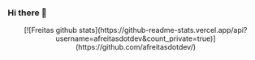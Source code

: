 ### Hi there 👋

<center>
[![Freitas github stats](https://github-readme-stats.vercel.app/api?username=afreitasdotdev&count_private=true)](https://github.com/afreitasdotdev/)
</center>

<!--
**afreitasdotdev/afreitasdotdev** is a ✨ _special_ ✨ repository because its `README.md` (this file) appears on your GitHub profile.

Here are some ideas to get you started:

- 🔭 I’m currently working on ...
- 🌱 I’m currently learning ...
- 👯 I’m looking to collaborate on ...
- 🤔 I’m looking for help with ...
- 💬 Ask me about ...
- 📫 How to reach me: ...
- 😄 Pronouns: ...
- ⚡ Fun fact: ...
-->
